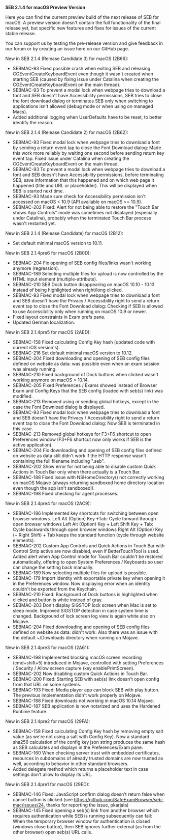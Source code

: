 **SEB 2.1.4 for macOS Preview Version**

Here you can find the current preview build of the next release of SEB for macOS. A preview version doesn't contain the full functionality of the final release yet, but specific new features and fixes for issues of the current stable release. 

You can support us by testing the pre-release version and give feedback in our forum or by creating an issue here on our GitHub page. 


New in SEB 2.1.4 (Release Candidate 3) for macOS (2B66):
- SEBMAC-93 Fixed possible crash when exiting SEB and releasing CGEventCreateKeyboardEvent even though it wasn't created when starting SEB (caused by fixing issue under Catalina when creating the CGEventCreateKeyboardEvent on the main thread).
- SEBMAC-93 To prevent a modal lock when webpage tries to download a font and SEB doesn't have Accessibility permissions, SEB tries to close the font download dialog or terminates SEB only when switching to applications isn't allowed (debug mode or when using on managed Macs).
- Added additional logging when UserDefaults have to be reset, to better identify the reason.


New in SEB 2.1.4 (Release Candidate 2) for macOS (2B62):
- SEBMAC-93 Fixed modal lock when webpage tries to download a font
by sending a return event tap to close the Font Download dialog: Made this work more reliably by waiting one second before sending return key event tap. Fixed issue under Catalina when creating the CGEventCreateKeyboardEvent on the main thread.
- SEBMAC-93 To prevent a modal lock when webpage tries to download a font and SEB doesn't have Accessibility permissions, before terminating SEB, save information that this happened and on which web page it happened (title and URL or placeholder). This will be displayed when SEB is started next time.
- SEBMAC-93 Made sure check for Accessibility permission isn't accessed on macOS < 10.9 (API available on macOS >= 10.9). 
- SEBMAC-202 Fixed: Alert for not being able to restore the "Touch Bar shows App Controls" mode was sometimes not displayed (especially under Catalina), probably when the terminated Touch Bar process wasn't restarted yet.


New in SEB 2.1.4 (Release Candidate) for macOS (2B12):
- Set default minimal macOS version to 10.11.


New in SEB 2.1.4pre6 for macOS (2B0D):
- SEBMAC-204 Fix opening of SEB config files/links wasn't working anymore (regression).
- SEBMAC-189 Selecting multiple files for upload is now controlled by the HTML input element (multiple-attribute).
- SEBMAC-210 SEB Dock button disappearing on macOS 10.10 - 10.13 instead of being highlighted when right/long clicked.
- SEBMAC-93 Fixed modal lock when webpage tries to download a font and SEB doesn't have the Privacy / Accessibility right to send a return event tap to close the Font Download dialog: Checking if SEB is allowed to use Accessibility only when running on macOS 10.9 or newer.
- Fixed layout constraints in Exam prefs pane.
- Updated German localization.


New in SEB 2.1.4pre5 for macOS (2AED):
- SEBMAC-158 Fixed calculating Config Key hash (updated code with current iOS version's).
- SEBMAC-216 Set default minimal macOS version to 10.12.
- SEBMAC-204 Fixed downloading and opening of SEB config files defined on website as data: was possible even when an exam session was already running.
- SEBMAC-210 Fixed background of Dock buttons when clicked wasn't working anymore on macOS < 10.14.
- SEBMAC-205 Fixed Preferences / Exams showed instead of Browser Exam and Config Keys that the SEB config (loaded with seb(s) link) was modified.
- SEBMAC-213 Removed using or sending global hotkeys, except in the case the Font Download dialog is displayed.
- SEBMAC-93 Fixed modal lock when webpage tries to download a font and SEB doesn't have the Privacy / Accessibility right to send a return event tap to close the Font Download dialog: Now SEB is terminated in this case.
- SEBMAC-213 Removed global hotkeys for F3+F6 shortcut to open Preferences window (F3+F6 shortcut now only works if SEB is the active application).
- SEBMAC-204 Fix downloading and opening of SEB config files defined on website as data still didn't work if the HTTP response wasn't containing the full filename including ".seb".
- SEBMAC-202 Show error for not being able to disable custom Quick Actions in Touch Bar only when there actually is a Touch Bar.
- SEBMAC-188 Fixed issue with NSHomeDirectory() not correctly working on macOS Mojave (always returning sandboxed home directory location even though the app isn't sandboxed!).
- SEBMAC-198 Fixed checking for agent processes.


New in SEB 2.1.4pre4 for macOS (2AC9):
- SEBMAC-186 Implemented key shortcuts for switching between open browser windows.
Left Alt (Option) Key +Tab: Cycle forward through open browser windows
Left Alt (Option) Key + Left Shift Key + Tab: Cycle backwards through open browser windows
Right Alt (Option) Key (+ Right Shift) + Tab keeps the standard function (cycle through website elements).
- SEBMAC-202 Custom App Controls and Quick Actions in Touch Bar with Control Strip active are now disabled, even if BetterTouchTool is used.
Added alert when App Control mode for Touch Bar couldn't be restored automatically, offering to open System Preferences / Keyboards so user can change the setting back manually.
- SEBMAC-189 Now selecting multiple files for upload is possible.
- SEBMAC-179 Import identity with exportable private key when opening it in the Preferences window. Now displaying error when an identity couldn't be exported from the Keychain.
- SEBMAC-210 Fixed: Background of Dock buttons is highlighted when clicked and button is white instead of gray.
- SEBMAC-203 Don't display SIGSTOP lock screen when Mac is set to sleep mode. Improved SIGSTOP detection in case system time is changed. Background of lock screen log view is again white also on Mojave.
- SEBMAC-204 Fixed downloading and opening of SEB config files defined on website as data: didn't work. Also there was an issue with the default ~/Downloads directory when running on Mojave.


New in SEB 2.1.4pre3 for macOS (2A61):
- SEBMAC-198 Implemented blocking macOS screen recording (cmd+shift+5) introduced in Mojave, controlled with setting Preferences / Security / Allow screen capture (key enablePrintScreen).
- SEBMAC-202 Now disabling custom Quick Actions in Touch Bar.	
- SEBMAC-200 Fixed: Starting SEB with seb(s) link doesn't open config from that URL on some systems.
- SEBMAC-193 Fixed: Media player app can block SEB with play button. The previous implementation didn't work properly on Mojave.
- SEBMAC-188 Fixed downloads not working in macOS 10.14 Mojave.
- SEBMAC-187 SEB application is now notarized and uses the Hardened Runtime feature.


New in SEB 2.1.4pre2 for macOS (29FA):
- SEBMAC-158 Fixed calculating Config Key hash by removing empty salt value (as we're not using a salt with Config Key). Now a standard sha256 calculation of the config key json string produces the same hash as SEB calculates and displays in the Preferences/Exam pane.
- SEBMAC-160 When checking server trust with embedded certificates, resources in subdomains of already trusted domains are now trusted as well, according to behavior in other standard browsers.
- Added delegate method which returns a placeholder text in case settings don't allow to display its URL.


New in SEB 2.1.4pre1 for macOS (29ED):
- SEBMAC-146 Fixed: JavaScript confirm dialog doesn't return false when cancel button is clicked (see https://github.com/SafeExamBrowser/seb-mac/issues/24, thanks for reporting the issue, pkarjala)
- SEBMAC-145 Fixed opening a seb(s) link from another browser which requires authentication while SEB is running subsequently can fail:
When the temporary browser window for authentication is closed (windows close button), then SEB ignores further external (as from the other browser) open seb(s) URL calls.